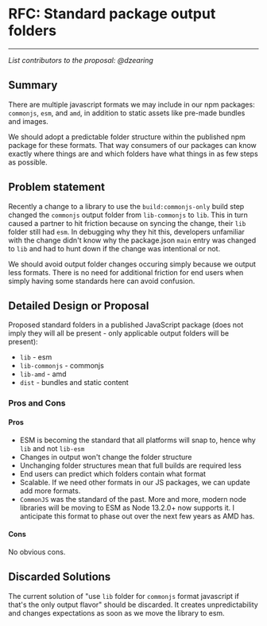# RFC: Standard package output folders

---

_List contributors to the proposal: @dzearing_

## Summary

There are multiple javascript formats we may include in our npm packages: `commonjs`, `esm`, and `amd`, in addition to static assets like pre-made bundles and images.

We should adopt a predictable folder structure within the published npm package for these formats. That way consumers of our packages can know exactly where things are and which folders have what things in as few steps as possible.

## Problem statement

Recently a change to a library to use the `build:commonjs-only` build step changed the `commonjs` output folder from `lib-commonjs` to `lib`. This in turn caused a partner to hit friction because on syncing the change, their `lib` folder still had `esm`. In debugging why they hit this, developers unfamiliar with the change didn't know why the package.json `main` entry was changed to `lib` and had to hunt down if the change was intentional or not.

We should avoid output folder changes occuring simply because we output less formats. There is no need for additional friction for end users when simply having some standards here can avoid confusion.

## Detailed Design or Proposal

Proposed standard folders in a published JavaScript package (does not imply they will all be present - only applicable output folders will be present):

- `lib` - esm
- `lib-commonjs` - commonjs
- `lib-amd` - amd
- `dist` - bundles and static content

### Pros and Cons

#### Pros

- ESM is becoming the standard that all platforms will snap to, hence why `lib` and not `lib-esm`
- Changes in output won't change the folder structure
- Unchanging folder structures mean that full builds are required less
- End users can predict which folders contain what format
- Scalable. If we need other formats in our JS packages, we can update add more formats.
- `CommonJS` was the standard of the past. More and more, modern node libraries will be moving to ESM as Node 13.2.0+ now supports it. I anticipate this format to phase out over the next few years as AMD has.

#### Cons

No obvious cons.

## Discarded Solutions

The current solution of "use `lib` folder for `commonjs` format javascript if that's the only output flavor" should be discarded. It creates unpredictability and changes expectations as soon as we move the library to esm.
